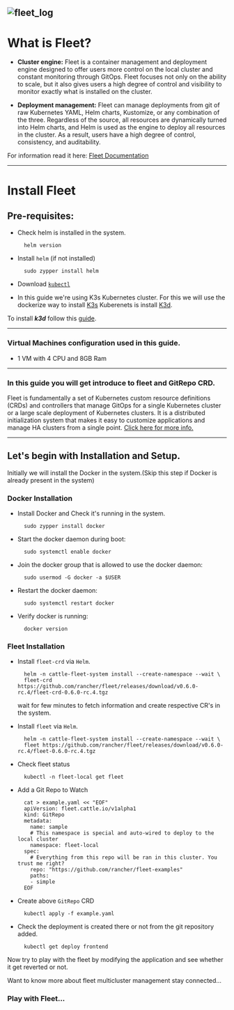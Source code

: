 ![fleet_log](https://user-images.githubusercontent.com/12134754/227513601-2b19be45-098f-4307-bfdd-8137d272f02f.png)
---
# What is Fleet?

- **Cluster engine:** Fleet is a container management and deployment engine designed to offer users more control on the local cluster and constant monitoring through GitOps. Fleet focuses not only on the ability to scale, but it also gives users a high degree of control and visibility to monitor exactly what is installed on the cluster.

- **Deployment management:** Fleet can manage deployments from git of raw Kubernetes YAML, Helm charts, Kustomize, or any combination of the three. Regardless of the source, all resources are dynamically turned into Helm charts, and Helm is used as the engine to deploy all resources in the cluster. As a result, users have a high degree of control, consistency, and auditability.

For information read it here: [Fleet Documentation](https://fleet.rancher.io/)

---

# Install Fleet

## Pre-requisites:

- Check helm is installed in the system.

        helm version

- Install `helm` (if not installed)

        sudo zypper install helm

- Download [`kubectl`](https://kubernetes.io/docs/tasks/tools/install-kubectl-linux/)



- In this guide we're using K3s Kubernetes cluster.
For this we will use the dockerize way to install [K3s](https://docs.k3s.io/) Kuberenets is install [K3d](https://k3d.io/v5.4.9/#installation).

To install ***k3d*** follow this [guide](https://github.com/sbulage/k3d-install/blob/main/README.md).

---

### Virtual Machines configuration used in this guide.

- 1 VM with 4 CPU and 8GB Ram

---

 ### In this guide you will get introduce to fleet and GitRepo CRD.

 Fleet is fundamentally a set of Kubernetes custom resource definitions (CRDs) and controllers that manage GitOps for a single Kubernetes cluster or a large scale deployment of Kubernetes clusters. It is a distributed initialization system that makes it easy to customize applications and manage HA clusters from a single point. [Click here for more info.](https://fleet.rancher.io/)

---

## Let's begin with Installation and Setup.

Initially we will install the Docker in the system.(Skip this step if Docker is already present in the system)

### Docker Installation

- Install Docker and Check it's running in the system.

        sudo zypper install docker

- Start the docker daemon during boot:

        sudo systemctl enable docker

- Join the docker group that is allowed to use the docker daemon:

        sudo usermod -G docker -a $USER

- Restart the docker daemon:

        sudo systemctl restart docker

- Verify docker is running:

        docker version

### Fleet Installation

- Install `fleet-crd` via `Helm`.

        helm -n cattle-fleet-system install --create-namespace --wait \
        fleet-crd https://github.com/rancher/fleet/releases/download/v0.6.0-rc.4/fleet-crd-0.6.0-rc.4.tgz

    wait for few minutes to fetch information and create respective CR's in the system.

- Install `fleet` via `Helm`.

        helm -n cattle-fleet-system install --create-namespace --wait \
        fleet https://github.com/rancher/fleet/releases/download/v0.6.0-rc.4/fleet-0.6.0-rc.4.tgz

- Check fleet status

        kubectl -n fleet-local get fleet

- Add a Git Repo to Watch

        cat > example.yaml << "EOF"
        apiVersion: fleet.cattle.io/v1alpha1
        kind: GitRepo
        metadata:
          name: sample
          # This namespace is special and auto-wired to deploy to the local cluster
          namespace: fleet-local
        spec:
          # Everything from this repo will be ran in this cluster. You trust me right?
          repo: "https://github.com/rancher/fleet-examples"
          paths:
          - simple
        EOF

- Create above `GitRepo` CRD

        kubectl apply -f example.yaml

- Check the deployment is created there or not from the git repository added.

        kubectl get deploy frontend

Now try to play with the fleet by modifying the application and see whether it get reverted or not.

Want to know more about fleet multicluster management stay connected...
### Play with Fleet...
